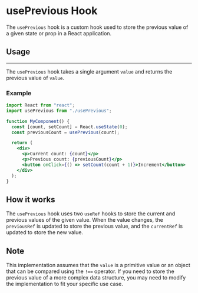 # usePrevious Hook

The `usePrevious` hook is a custom hook used to store the previous value of a given state or prop in a React application.

## Usage

---

The `usePrevious` hook takes a single argument `value` and returns the previous value of `value`.

### Example

```jsx
import React from "react";
import usePrevious from "./usePrevious";

function MyComponent() {
  const [count, setCount] = React.useState(0);
  const previousCount = usePrevious(count);

  return (
    <div>
      <p>Current count: {count}</p>
      <p>Previous count: {previousCount}</p>
      <button onClick={() => setCount(count + 1)}>Increment</button>
    </div>
  );
}
```

## How it works

The `usePrevious` hook uses two `useRef` hooks to store the current and previous values of the given value. When the value changes, the `previousRef` is updated to store the previous value, and the `currentRef` is updated to store the new value.

## Note

This implementation assumes that the `value` is a primitive value or an object that can be compared using the `!==` operator. If you need to store the previous value of a more complex data structure, you may need to modify the implementation to fit your specific use case.
